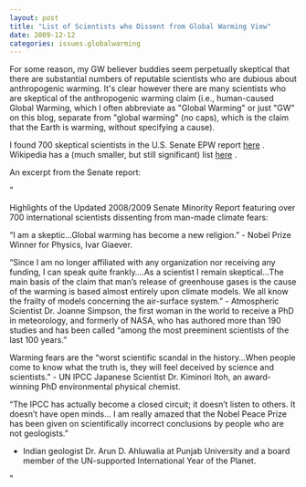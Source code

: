 ```yaml
---
layout: post
title: "List of Scientists who Dissent from Global Warming View"
date: 2009-12-12
categories: issues.globalwarming
---
```


For some reason, my GW believer buddies seem perpetually skeptical that there
are substantial numbers of reputable scientists who are dubious about
anthropogenic warming. It's clear however there are many scientists who are
skeptical of the anthropogenic warming claim (i.e., human-caused Global Warming,
which I often abbreviate as "Global Warming" or just "GW" on this blog, separate
from "global warming" (no caps), which is the claim that the Earth is warming,
without specifying a cause).

I found 700 skeptical scientists in the U.S. Senate EPW report 
[here](http://epw.senate.gov/public/index.cfm?FuseAction=Minority.Blogs&ContentRecord_id=2674E64F-802A-23AD-490B-BD9FAF4DCDB7)
. Wikipedia has a (much smaller, but still significant) list 
[here](http://en.wikipedia.org/wiki/List_of_scientists_opposing_the_mainstream_scientific_assessment_of_global_warming)
.

An excerpt from the Senate report:

"

Highlights of the Updated 2008/2009 Senate Minority Report featuring over 700
international scientists dissenting from man-made climate fears: 

“I am a skeptic…Global warming has become a new religion.” - Nobel Prize Winner
for Physics, Ivar Giaever. 

“Since I am no longer affiliated with any organization nor receiving any
funding, I can speak quite frankly….As a scientist I remain skeptical...The main
basis of the claim that man’s release of greenhouse gases is the cause of the
warming is based almost entirely upon climate models. We all know the frailty of
models concerning the air-surface system.” - Atmospheric Scientist Dr. Joanne
Simpson, the first woman in the world to receive a PhD in meteorology, and
formerly of NASA, who has authored more than 190 studies and has been called
“among the most preeminent scientists of the last 100 years.” 

Warming fears are the “worst scientific scandal in the history…When people come
to know what the truth is, they will feel deceived by science and scientists.” -
UN IPCC Japanese Scientist Dr. Kiminori Itoh, an award-winning PhD environmental
physical chemist. 

“The IPCC has actually become a closed circuit; it doesn’t listen to others. It
doesn’t have open minds… I am really amazed that the Nobel Peace Prize has been
given on scientifically incorrect conclusions by people who are not geologists.”
- Indian geologist Dr. Arun D. Ahluwalia at Punjab University and a board member
of the UN-supported International Year of the Planet.

"
